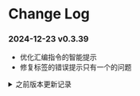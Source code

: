 # Change Log

### 2024-12-23 v0.3.39
* 优化汇编指令的智能提示
* 修复标签的错误提示只有一个的问题

<details>
<summary>之前版本更新记录</summary>

### 2024-12-12 v0.3.37
* 添加 `Step Out` `Step Over` 两个请求
* 修复编译过后无法移动到标签上查看编译结果
* 修复字符串内无法使用Unicode功能，详情请查看说明文档
* 修复 `.DBG .DWG .DLG` 命令无法解析的Bug
* 修复关于 **DataGroup** 无智能提示的Bug
* 修复一行多个错误的时候，只显示一个错误的Bug
* 修复编译过后，重命名和查找引用出现错误的Bug
* 废弃重新载入Rom功能，将该功能修改成热重载

### 2024-11-20 v0.3.32
* 添加以及修复 Debug 部分功能
* ~~Debug添加重新载入Rom功能~~
* 给Debug添加连接后初始化信息
* 修复 `65c816` 的`BRA`和`BRL`指令。
* 修复 `SPC700` 的`DEC A`指令以及相关固定寻址标识错误的Bug。
* 修复Debug配置文件的launch.json相关提示
* 修复智能提示部分Bug
* 修复重命名、查找所有引用出错的Bug

### 2024-10-10 v0.3.23
* 添加编译指令编译后点击直接显示结果
* 修复Debug查找行号错误的Bug
* 修复不能更换编译平台的Bug

### 2024-09-06 v0.3.21
* 修复自定义函数内参数第一次编译未知可能出现的Bug
* 修复自定义函数后续表达式高亮问题
* 修复自定义函数中的标签定义域问题

### 2024-08-12 v0.3.19
* 优化内核的表达式解析与计算
* 编译结果分包，支持 `node` 独立编译
* 修复命令前有标签则编译错误的Bug
* 修复标签重命名可能出错的Bug
* 修复智能提示输入 "." 没有提示的Bug

### 2024-07-29 v0.3.11
* 遗漏了 `.IFDEF` `.IFNDEF` 命令，现补上
* 修复 `.INCBIN` `.INCLUDE` 错误
* 修复即使有错误继续编译导致的编译卡死问题
* 内核重写部分代码，使分析器和编译器分离
* 修复编译有误重复编译卡死Bug或无输出
* 取消Tab长度为8的设定

### 2024-07-22 v0.3.6
* 重写内核
* 修复关于命令的智能提示
* 修复汇编指令的智能提示
* 修复逗号分隔可能出现的错误
* 修复自定义函数查找引用错误
* 修复重命名标签如果标签名称重复依然可以重命名的错误

### 2024-05-07 v0.2.67
* 修复若 `.IF` 命令内包含 `.INCLUDE` 命令编译出错的Bug
* 修复 `.INCLUDE` `.INCBIN` 命令无法导航到文件的Bug
* 修复 `<=` 运算符报错

### 2024-03-11 v0.2.64
* 修复出现警告信息后重新编译不消失问题
* 优化将所有编译行前的标签作为新一行编译（优化编译逻辑）

### 2024-03-06 v0.2.63
* 修复定义的变量不在同一个文件内可能报错
* 修复自定义函数内标签解析错误
* 修复将读取文件路径统一为小写，避免 vscode 的 Uri 读取路径问题
* 允许 `.MACRO` 内变量使用变量，这里所有定义的变量将为全局变量，例如
```
    .MACRO Test
saveAddress = *
    .ENDM
```

### 2023-12-27 v0.2.59
* 新增编译后点击行查看编辑结果的功能
* 重构关于标签的存储方式，避免标签极低概率的重复存储
* 优化智能提示的图标显示
* 添加 `65c816` 部分缺漏的指令
* 修复 `JSR` `JSL` 指令的错误
* 修复编辑完成后立即编译报错的Bug
* 修复标签可能不高亮的问题

### 2023-12-20 v0.2.51
* 新增 `!` `~` 两种运算符
* 新增可以对变量进行多行注释，在显示提示的时候能够显示多行，例如：
```
    ; 这里是注释1
    ; 这里是注释2
    ; 这里是注释3
    .DEF label, expression    ;在这里，label会显示其上面以及本注释
```
* 优化智能提示，汇编指令寻址模式，自定义函数的插入文本
* 优化鼠标暂停变量上的提示显示方式
* 修复重命名 `.ENUM` 命令内的变量失效的问题

### 2023-12-14 v0.2.48
* 修复 `.MACRO` 命令参数使用字符串时无法编译内联的 `.DB` 等命令
* 修复 `.HEX` 命令参数不应出现智能提示的Bug
* 修复自定义函数的参数校验问题
* 修复自定义函数的参数不能使用字符串，这里增强了 `.DB` `.DW` `.DL` 的用法
* 修复查找自定义函数的引用时查找出所有函数
* 修复自定义函数重命名错误

### 2023-12-06 v0.2.44
* 解除 `.BASE` `.ORG` 不能在 `.Macro` 内使用的限制
* 修复重命名不重命名关于数据组的Bug
* 修复定义标签不能为临时标签
* 新增命令 `.ENUM` `.ENDE`，具体信息请参考文档说明
* 新增鼠标停留在编译器命令的时候显示命令使用提示
* ~~移除 `config` 配置下的 `patchFile`~~，这个可以使用 `.INCBIN` 灵活代替，例如：
```
    ; In entry file
    .ORG $0
    .BASE $0
    .INCBIN "file.bin"

    ; Your code
```

### 2023-11-27 v0.2.38
* 修复查找定义不能寻找临时变量的问题
* 修复自定义函数标签编译错误
* 修复自定义函数解析错误
* 修复自定义函数后智能提示不出现的问题
* 优化智能提示不出现自定义函数的问题
* 新增查找引用功能
* 新增修改变量名称功能

### 2023-11-18 v0.2.35
* 优化在输入寻址方式时会弹出不必要的智能提示
* 优化当输入只有隐含寻址的汇编指令时，加入回车

### 2023-11-15 v0.2.33
* 修复选项 `patchFile` 失效的问题
* 添加若标签末尾为 `:`，则自动忽略
* 将中文的 `README` 作为默认

### 2023-06-05 v0.2.28
* 修复当寻址表达式为空时不报错的Bug
* 修复运算符 `&` `|` 的错误

### 2023-05-22 v0.2.26
* 添加 `$` 为独立的时候作为获取当前 `.BASE` 命令地址，例如：`.temp = $` 即获取当前文件 `.BASE` 地址
* 修复编译时粘贴到剪贴板的范围不正确Bug
* 修复一些运算符的Bug
* 修复 `.IF` `.IFDEF` `.IFNDEF` 命令有多个时会编译失败的Bug

### 2023-05-17 v0.2.23
* 修复计算结果为负数的时候卡死
* 修复入口文件不存在则编译卡死的Bug
* 修复数据组智能提示出现的错误
* 修复子标签的父标签为已定义后出现重复定义标签的错误

### 2023-05-09 v0.2.16
* 修复智能提示中提示项目不显示注释的Bug
* 修复未有标签的文件智能提示不显示的Bug
* 修复当表达式中包含 `*` 时编译器卡死的问题
* 丰富智能提示的注释内容

### 2023-04-21 v0.2.12
* 修复 `.IFDEF` `.IFNDEF` 指令分析错误
* 修复汇编指令小写时智能提示不显示的Bug
* 删除文件图标

### 2023-04-09 v0.2.10
* 更新指令，添加例如 `65c816` 内 `LDA.1 #1234` 锁定寻址长度为1的功能
* 修复无法查找到标签定义等所在位置的Bug

### 2023-03-19 v0.2.9
* 将 `project-settings.json` 配置文件移除出 `.vscode` 文件夹内，解耦与 VSCode 的关联
* 修复查找定义的标签选中问题
* 修复临时标签无法编译的问题
* 修复 `.HEX` 命令内使用 `Tab` 报错的Bug
* 修复无起始地址时无法编译的Bug
* 统一内核的文件路径逻辑
* 优化内核

### 2023-03-15 v0.2.4
* 修复 `.DB` `.DW` `.DL` 后无法智能提示标签的问题
* 修复 `.DB` `.DW` `.DL` 命令编译报错问题

### 2023-03-13 v0.2.2
* **破坏性更新，所有编译器命令格式都修改为 `Command arg1, arg2...` 具体请参考 README**
* 重新编写内核
* 添加 **z80-gb** 汇编
* 取消配置 `argumentOutOfRangeError`，添加 `outOfRangeWarning`
* 更新平台名称

### 2023-03-05 v0.1.20
* 修复命令 `.IF` 指令表达式无法计算的Bug

### 2022-11-01 v0.1.19
* 修复查找不到 `.DEF` 标签的Bug

### 2022-10-04 v0.1.18
* 修复项目内错误文件关闭依然显示错误的Bug

### 2022-09-09 v0.1.17
* 修复 **65c816** 下的绝对变址间接寻址的寻址问题
* 修复编译可能造成的标签地址错误
* 修复编译寻址可能造成的错误
* ~~添加越界错误提示选项 `argumentOutOfRangeError`~~

### 2022-09-04 v0.1.11
* 修复 **65c816** 下的寻址错误
* 修复命令的正则表达式分析错误
* 添加 **65c816** 的`JML`指令

### 2022-08-17 v0.1.10
* 修复包括 `.END` 的命令区间判断错误的Bug

### 2022-07-12 v0.1.9
* 更正 `.DB` `.Dw` `.DL` 算法，不再报越界错误

### 2022-06-14 v0.1.7
* 修复原 **65c816** 平台无法使用的Bug
* 修复标签重复不报错的Bug
* 修复编译时标签编译错误的Bug
* 更新 **6502** **65c816** 相关标签的确定寻址长度写法

### 2022-06-11 v0.1.4
* 调整为先解析编译器命令后解析汇编指令
* 修复高亮错误
* 修复文件筛选器的错误
* 添加文件监视

### 2022-06-09 v0.1.2
* 大更新，重写架构，标签、定义、变量颜色进行区分（可能还有错误）
* 修复注释出现智能提示的Bug
* 修复括号不显示错误的Bug

### 2022-05-20 v0.0.13
* 修复配置文件包含以及排除文件的读取错误

### 2022-05-13 v0.0.12
* 添加路径的智能提示
* 修复汇编文件内引用本文件所造成的循环引用错误

### 2022-05-12 v0.0.11
* 修复智能提示显示错误的Bug
* 默认Tab长度为8

### 2022-05-02 v0.0.10
* 修复表达式赋值可能有误

### 2022-04-28 v0.0.8
* 修复临时无名标签编辑时不清除的Bug
* 修复本地标签调用会显示全局标签的Bug

### 2022-04-27 v0.0.7
* 修复6502条件跳转错误

### 2022-04-15 v0.0.6
* 全新版本
* 增加 **65c816** 汇编
* 修复注释汇编指令的高亮错误
* 修复条件跳转的编译错误
</details>